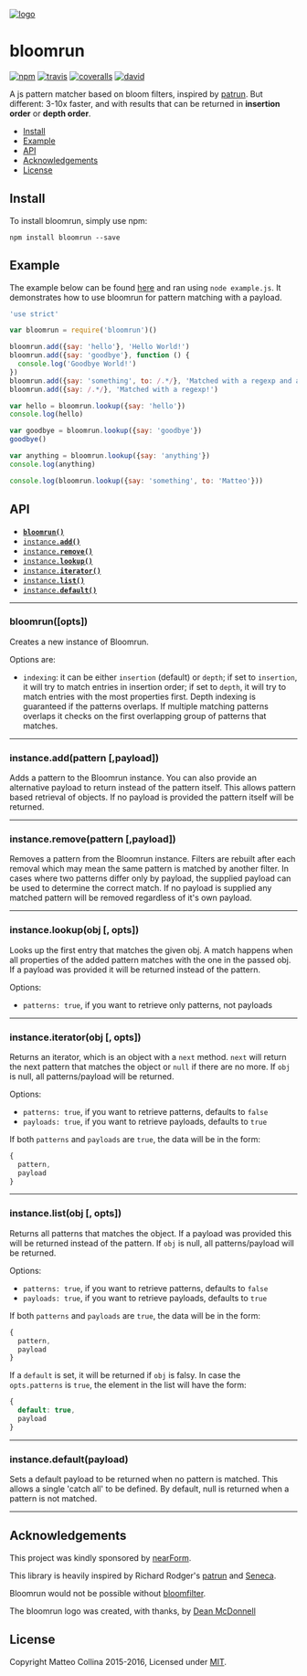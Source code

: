 [![logo][logo-url]][npm-url]

# bloomrun
[![npm][npm-badge]][npm-url]
[![travis][travis-badge]][travis-url]
[![coveralls][coveralls-badge]][coveralls-url]
[![david][david-badge]][david-url]

A js pattern matcher based on bloom filters, inspired by [patrun](http://npm.im/patrun).
But different: 3-10x faster, and with results that can be returned in __insertion order__ or __depth order__.

* [Install](#install)
* [Example](#example)
* [API](#api)
* [Acknowledgements](#acknowledgements)
* [License](#license)

<a name="install"></a>
## Install

To install bloomrun, simply use npm:

```
npm install bloomrun --save
```

<a name="example"></a>
## Example

The example below can be found [here][example] and ran using `node example.js`. It
demonstrates how to use bloomrun for pattern matching with a payload.

```js
'use strict'

var bloomrun = require('bloomrun')()

bloomrun.add({say: 'hello'}, 'Hello World!')
bloomrun.add({say: 'goodbye'}, function () {
  console.log('Goodbye World!')
})
bloomrun.add({say: 'something', to: /.*/}, 'Matched with a regexp and a prop')
bloomrun.add({say: /.*/}, 'Matched with a regexp!')

var hello = bloomrun.lookup({say: 'hello'})
console.log(hello)

var goodbye = bloomrun.lookup({say: 'goodbye'})
goodbye()

var anything = bloomrun.lookup({say: 'anything'})
console.log(anything)

console.log(bloomrun.lookup({say: 'something', to: 'Matteo'}))
```

<a name="api"></a>
## API

  * <a href="#constructor"><code><b>bloomrun()</b></code></a>
  * <a href="#add"><code>instance.<b>add()</b></code></a>
  * <a href="#remove"><code>instance.<b>remove()</b></code></a>
  * <a href="#lookup"><code>instance.<b>lookup()</b></code></a>
  * <a href="#iterator"><code>instance.<b>iterator()</b></code></a>
  * <a href="#list"><code>instance.<b>list()</b></code></a>
  * <a href="#default"><code>instance.<b>default()</b></code></a>

-------------------------------------------------------
<a name="constructor"></a>
### bloomrun([opts])

Creates a new instance of Bloomrun.

Options are:

* `indexing`: it can be either `insertion` (default) or `depth`;
  if set to `insertion`, it will try to match entries in insertion order;
  if set to `depth`, it will try to match entries with the most
  properties first. Depth indexing is guaranteed if the patterns
overlaps. If multiple matching patterns overlaps it checks on the
first overlapping group of patterns that matches.

-------------------------------------------------------
<a name="add"></a>
### instance.add(pattern [,payload])

Adds a pattern to the Bloomrun instance. You can also provide an alternative
payload to return instead of the pattern itself. This allows pattern based
retrieval of objects. If no payload is provided the pattern itself will be
returned.

-------------------------------------------------------

<a name="remove"></a>
### instance.remove(pattern [,payload])

Removes a pattern from the Bloomrun instance. Filters are rebuilt after each
removal which may mean the same pattern is matched by another filter. In cases
where two patterns differ only by payload, the supplied payload can be used to
determine the correct match. If no payload is supplied any matched pattern will
be removed regardless of it's own payload.

-------------------------------------------------------

<a name="lookup"></a>
### instance.lookup(obj [, opts])

Looks up the first entry that matches the given obj. A match happens
when all properties of the added pattern matches with the one in the
passed obj. If a payload was provided it will be returned instead of
the pattern.

Options:
 * `patterns: true`, if you want to retrieve only patterns, not
   payloads

-------------------------------------------------------
<a name="iterator"></a>
### instance.iterator(obj [, opts])

Returns an iterator, which is an object with a `next` method. `next`
will return the next pattern that matches the object or `null` if there
are no more.
If `obj` is null, all patterns/payload will be returned.

Options:
 * `patterns: true`, if you want to retrieve patterns, defaults to
   `false`
 * `payloads: true`, if you want to retrieve payloads, defaults to
   `true`

If both `patterns` and `payloads` are `true`, the data will be in the
form:

```js
{
  pattern,
  payload
}
```

-------------------------------------------------------
<a name="list"></a>
### instance.list(obj [, opts])

Returns all patterns that matches the object. If a payload was provided
this will be returned instead of the pattern.
If `obj` is null, all patterns/payload will be returned.

Options:
 * `patterns: true`, if you want to retrieve patterns, defaults to
   `false`
 * `payloads: true`, if you want to retrieve payloads, defaults to
   `true`

If both `patterns` and `payloads` are `true`, the data will be in the
form:

```js
{
  pattern,
  payload
}
```

If a `default` is set, it will be returned if `obj` is falsy. In case
the `opts.patterns` is `true`, the element in the list will have the
form:

```js
{
  default: true,
  payload
}
```

-------------------------------------------------------

<a name="default"></a>
### instance.default(payload)

Sets a default payload to be returned when no pattern is matched. This
allows a single 'catch all' to be defined. By default, null is returned
when a pattern is not matched.

-------------------------------------------------------

## Acknowledgements

This project was kindly sponsored by [nearForm](http://nearform.com).

This library is heavily inspired by Richard Rodger's
[patrun](http://npm.im/patrun) and [Seneca](http://npm.im/seneca).

Bloomrun would not be possible without
[bloomfilter](https://www.npmjs.com/package/bloomfilter).

The bloomrun logo was created, with thanks, by [Dean McDonnell](https:/github.com/mcdonnelldean)


## License

Copyright Matteo Collina 2015-2016, Licensed under [MIT][].

[MIT]: ./LICENSE
[example]: ./example.js

[travis-badge]: https://travis-ci.org/mcollina/bloomrun.svg?branch=master
[travis-url]: https://travis-ci.org/mcollina/bloomrun
[npm-badge]: https://badge.fury.io/js/bloomrun.svg
[npm-url]: https://npmjs.org/package/bloomrun
[logo-url]: https://raw.githubusercontent.com/mcollina/bloomrun/master/assets/bloomrun.png
[coveralls-badge]: https://coveralls.io/repos/mcollina/bloomrun/badge.svg?branch=master&service=github
[coveralls-url]: https://coveralls.io/github/mcollina/bloomrun?branch=master
[david-badge]: https://david-dm.org/mcollina/bloomrun.svg
[david-url]: https://david-dm.org/mcollina/bloomrun
